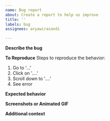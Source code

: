 ```yaml
---
name: Bug report
about: Create a report to help us improve
title: ''
labels: bug
assignees: aryawirasandi

---
```


<!-- Don't forget to add Projects : Bug Reports on the right side-->

**Describe the bug**
<!-- A clear and concise description of what the bug is.-->

**To Reproduce**
Steps to reproduce the behavior:
1. Go to '...'
2. Click on '....'
3. Scroll down to '....'
4. See error

**Expected behavior**
<!-- A clear and concise description of what you expected to happen. -->

**Screenshots or Animated GIF**
<!-- If applicable, add screenshots to help explain your problem. -->

**Additional context**
<!-- Add any other context about the problem here. -->
